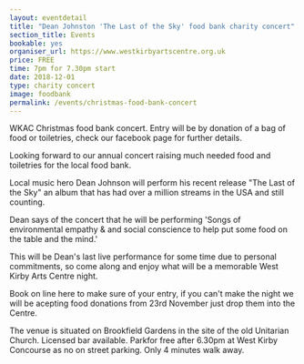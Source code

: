```yaml
---
layout: eventdetail
title: "Dean Johnston 'The Last of the Sky' food bank charity concert"
section_title: Events
bookable: yes
organiser_url: https://www.westkirbyartscentre.org.uk
price: FREE
time: 7pm for 7.30pm start
date: 2018-12-01
type: charity concert
image: foodbank
permalink: /events/christmas-food-bank-concert
---
```


WKAC Christmas food bank concert. Entry will be by donation of a bag of food or toiletries, check our facebook page for further details.

Looking forward to our annual concert raising much needed food and toiletries for the local food bank.

Local music hero Dean Johnson will perform his recent release "The Last of the Sky" an album that has had over a million streams in the USA and still counting.

Dean says of the concert that he will be performing
'Songs of environmental empathy & and social conscience to help put some food on the table and the mind.'

This will be Dean's last live performance for some time due to personal commitments, so come along and enjoy what will be a memorable West Kirby Arts Centre night.

Book on line here to make sure of your entry, if you can't make the night we will be acepting food donations from 23rd November just drop them into the Centre.

The venue is situated on Brookfield Gardens in the site of the old Unitarian Church. Licensed bar available. Parkfor free after 6.30pm at West Kirby Concourse as no on street parking. Only 4 minutes walk away.

